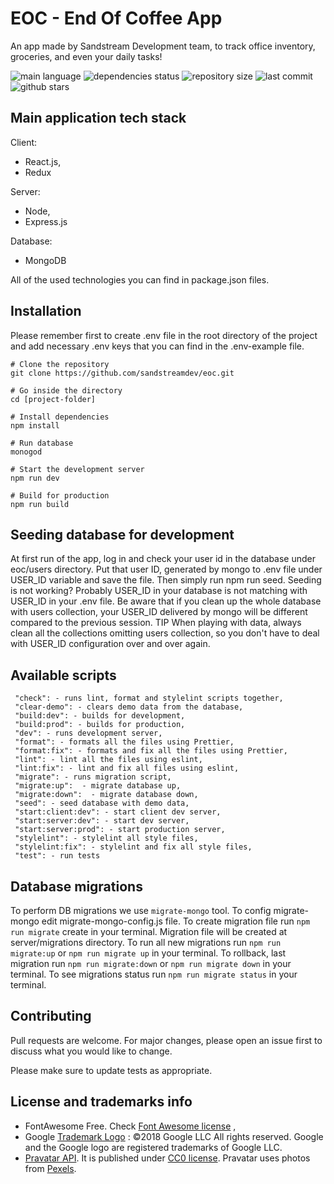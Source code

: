 # EOC - End Of Coffee App

An app made by Sandstream Development team, to track office inventory, groceries, and even your daily tasks!

![main language](https://img.shields.io/github/languages/top/sandstreamdev/eoc)
![dependencies status](https://img.shields.io/david/sandstreamdev/eoc)
![repository size](https://img.shields.io/github/repo-size/sandstreamdev/eoc)
![last commit](https://img.shields.io/github/last-commit/sandstreamdev/eoc)
![github stars](https://img.shields.io/github/stars/sandstreamdev/eoc?style=social)

## Main application tech stack

Client:

- React.js,
- Redux

Server:

- Node,
- Express.js

Database:

- MongoDB

All of the used technologies you can find in package.json files.

## Installation

Please remember first to create .env file in the root directory of the project and add necessary .env keys that you can find in the .env-example file.

```
# Clone the repository
git clone https://github.com/sandstreamdev/eoc.git

# Go inside the directory
cd [project-folder]

# Install dependencies
npm install

# Run database
monogod

# Start the development server
npm run dev

# Build for production
npm run build
```

## Seeding database for development

At first run of the app, log in and check your user id in the database under eoc/users directory. Put that user ID, generated by mongo to .env file under USER_ID variable and save the file. Then simply run npm run seed. Seeding is not working? Probably USER_ID in your database is not matching with USER_ID in your .env file. Be aware that if you clean up the whole database with users collection, your USER_ID delivered by mongo will be different compared to the previous session. TIP When playing with data, always clean all the collections omitting users collection, so you don't have to deal with USER_ID configuration over and over again.

## Available scripts

```
 "check": - runs lint, format and stylelint scripts together,
 "clear-demo": - clears demo data from the database,
 "build:dev": - builds for development,
 "build:prod": - builds for production,
 "dev": - runs development server,
 "format": - formats all the files using Prettier,
 "format:fix": - formats and fix all the files using Prettier,
 "lint": - lint all the files using eslint,
 "lint:fix": - lint and fix all files using eslint,
 "migrate": - runs migration script,
 "migrate:up":  - migrate database up,
 "migrate:down":  - migrate database down,
 "seed": - seed database with demo data,
 "start:client:dev": - start client dev server,
 "start:server:dev": - start dev server,
 "start:server:prod": - start production server,
 "stylelint": - stylelint all style files,
 "stylelint:fix": - stylelint and fix all style files,
 "test": - run tests
```

## Database migrations

To perform DB migrations we use `migrate-mongo` tool. To config migrate-mongo edit migrate-mongo-config.js file. To create migration file run `npm run migrate` create <version> in your terminal. Migration file will be created at server/migrations directory. To run all new migrations run `npm run migrate:up` or `npm run migrate up` in your terminal. To rollback, last migration run `npm run migrate:down` or `npm run migrate down` in your terminal. To see migrations status run `npm run migrate status` in your terminal.

## Contributing

Pull requests are welcome. For major changes, please open an issue first to discuss what you would like to change.

Please make sure to update tests as appropriate.

## License and trademarks info

- FontAwesome Free. Check [Font Awesome license]('https://fontawesome.com/license') ,
- Google [Trademark Logo]('https://www.google.com/permissions/logos-trademarks/') : ©2018 Google LLC All rights reserved. Google and the Google logo are registered trademarks of Google LLC.
- [Pravatar API](https://pravatar.cc/). It is published under [CC0 license](https://creativecommons.org/share-your-work/public-domain/cc0/). Pravatar uses photos from [Pexels](https://www.pexels.com/).
